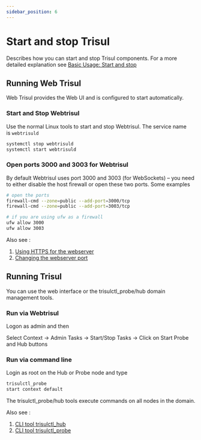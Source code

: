 ```yaml
---
sidebar_position: 6
---
```


# Start and stop Trisul

Describes how you can start and stop Trisul components. For a more detailed explanation see [Basic Usage: Start and stop](/docs/ug/install/startstop)

## Running Web Trisul

Web Trisul provides the Web UI and is configured to start automatically.

### Start and Stop Webtrisul

Use the normal Linux tools to start and stop Webtrisul. The service name is `webtrisuld`

```bash
systemctl stop webtrisuld
systemctl start webtrisuld
```

### Open ports 3000 and 3003 for Webtrisul

By default Webtrisul uses port 3000 and 3003 (for WebSockets) – you need to either disable the host firewall or open these two ports. Some examples

```bash
# open the ports 
firewall-cmd --zone=public --add-port=3000/tcp
firewall-cmd --zone=public --add-port=3003/tcp

# if you are using ufw as a firewall 
ufw allow 3000
ufw allow 3003
```

Also see :

1. [Using HTTPS for the webserver](/docs/howto/sslforwebtr)
2. [Changing the webserver port](/docs/howto/change_web_port )

## Running Trisul

You can use the web interface or the trisulctl_probe/hub domain management tools.

### Run via Webtrisul

Logon as admin and then

Select Context → Admin Tasks → Start/Stop Tasks → Click on Start Probe and Hub buttons

### Run via command line

Login as root on the Hub or Probe node and type

```bash
trisulctl_probe 
start context default
```

The trisulctl_probe/hub tools execute commands on all nodes in the domain.

Also see :

1. [CLI tool trisulctl_hub](/docs/ref/trisul_hub)
2. [CLI tool trisulctl_probe](/docs/ref/trisul_probe)
